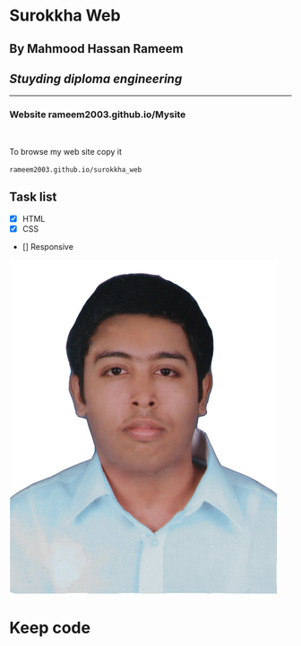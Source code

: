 # Surokkha Web  

## By Mahmood Hassan Rameem  
## _Stuyding diploma engineering_
---

### Website rameem2003.github.io/Mysite  

<br/>

To browse my web site copy it  

`rameem2003.github.io/surokkha_web`

## Task list

- [x] HTML
- [x] CSS
- [] Responsive


![profile](./img/me.jpg)  

# Keep code
